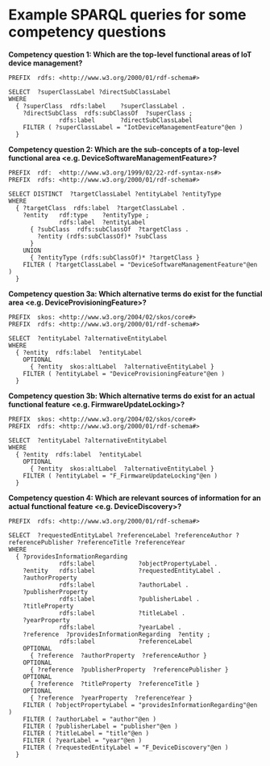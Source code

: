 # Example SPARQL queries for some competency questions

**Competency question 1: Which are the top-level functional areas of IoT device management?**
```sparql
PREFIX  rdfs: <http://www.w3.org/2000/01/rdf-schema#>

SELECT  ?superClassLabel ?directSubClassLabel
WHERE
  { ?superClass  rdfs:label    ?superClassLabel .
    ?directSubClass  rdfs:subClassOf  ?superClass ;
              rdfs:label       ?directSubClassLabel
    FILTER ( ?superClassLabel = "IotDeviceManagementFeature"@en )
  }
```

**Competency question 2: Which are the sub-concepts of a top-level functional area <e.g. DeviceSoftwareManagementFeature>?**
```sparql
PREFIX  rdf:  <http://www.w3.org/1999/02/22-rdf-syntax-ns#>
PREFIX  rdfs: <http://www.w3.org/2000/01/rdf-schema#>

SELECT DISTINCT  ?targetClassLabel ?entityLabel ?entityType
WHERE
  { ?targetClass  rdfs:label  ?targetClassLabel .
    ?entity   rdf:type    ?entityType ;
              rdfs:label  ?entityLabel
      { ?subClass  rdfs:subClassOf  ?targetClass .
        ?entity (rdfs:subClassOf)* ?subClass
      }
    UNION
      { ?entityType (rdfs:subClassOf)* ?targetClass }
    FILTER ( ?targetClassLabel = "DeviceSoftwareManagementFeature"@en )
  }
```

**Competency question 3a: Which alternative terms do exist for the functial area <e.g. DeviceProvisioningFeature>?**
```sparql
PREFIX  skos: <http://www.w3.org/2004/02/skos/core#>
PREFIX  rdfs: <http://www.w3.org/2000/01/rdf-schema#>

SELECT  ?entityLabel ?alternativeEntityLabel
WHERE
  { ?entity  rdfs:label  ?entityLabel
    OPTIONAL
      { ?entity  skos:altLabel  ?alternativeEntityLabel }
    FILTER ( ?entityLabel = "DeviceProvisioningFeature"@en )
  }
```

**Competency question 3b: Which alternative terms do exist for an actual functional feature <e.g. FirmwareUpdateLocking>?**
```sparql
PREFIX  skos: <http://www.w3.org/2004/02/skos/core#>
PREFIX  rdfs: <http://www.w3.org/2000/01/rdf-schema#>

SELECT  ?entityLabel ?alternativeEntityLabel
WHERE
  { ?entity  rdfs:label  ?entityLabel
    OPTIONAL
      { ?entity  skos:altLabel  ?alternativeEntityLabel }
    FILTER ( ?entityLabel = "F_FirmwareUpdateLocking"@en )
  }
```

**Competency question 4: Which are relevant sources of information for an actual functional feature <e.g. DeviceDiscovery>?**
```sparql
PREFIX  rdfs: <http://www.w3.org/2000/01/rdf-schema#>

SELECT  ?requestedEntityLabel ?referenceLabel ?referenceAuthor ?referencePublisher ?referenceTitle ?referenceYear
WHERE
  { ?providesInformationRegarding
              rdfs:label            ?objectPropertyLabel .
    ?entity   rdfs:label            ?requestedEntityLabel .
    ?authorProperty
              rdfs:label            ?authorLabel .
    ?publisherProperty
              rdfs:label            ?publisherLabel .
    ?titleProperty
              rdfs:label            ?titleLabel .
    ?yearProperty
              rdfs:label            ?yearLabel .
    ?reference  ?providesInformationRegarding  ?entity ;
              rdfs:label            ?referenceLabel
    OPTIONAL
      { ?reference  ?authorProperty  ?referenceAuthor }
    OPTIONAL
      { ?reference  ?publisherProperty  ?referencePublisher }
    OPTIONAL
      { ?reference  ?titleProperty  ?referenceTitle }
    OPTIONAL
      { ?reference  ?yearProperty  ?referenceYear }
    FILTER ( ?objectPropertyLabel = "providesInformationRegarding"@en )
    FILTER ( ?authorLabel = "author"@en )
    FILTER ( ?publisherLabel = "publisher"@en )
    FILTER ( ?titleLabel = "title"@en )
    FILTER ( ?yearLabel = "year"@en )
    FILTER ( ?requestedEntityLabel = "F_DeviceDiscovery"@en )
  }
```